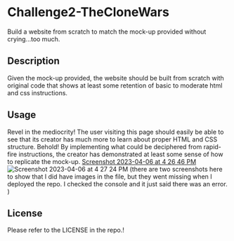 # Challenge2-TheCloneWars
Build a website from scratch to match the mock-up provided without crying...too much. 
## Description

Given the mock-up provided, the website should be built from scratch with original code that shows at least some retention of basic to moderate html and css instructions.

## Usage

Revel in the mediocrity! The user visiting this page should easily be able to see that its creator has much more to learn about proper HTML and CSS structure.  Behold! By implementing what could be deciphered from rapid-fire instructions, the creator has demonstrated at least some sense of how to replicate the mock-up.
[Screenshot 2023-04-06 at 4 26 46 PM](https://user-images.githubusercontent.com/123838599/230487715-4f1aa43f-4351-4344-a76b-0b5be7076e65.png)
![Screenshot 2023-04-06 at 4 27 24 PM](https://user-images.githubusercontent.com/123838599/230487833-d94b899a-c2e4-46b2-8479-aed0b437b463.png)
(there are two screenshots here to show that I did have images in the file, but they went missing when I deployed the repo. I checked the console and it just said there was an error. )

## License

Please refer to the LICENSE in the repo.!
